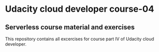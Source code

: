 # Udacity cloud developer course-04

## Serverless course material and exercises

This repository contains all excercises for course part IV of Udacity cloud developer.
